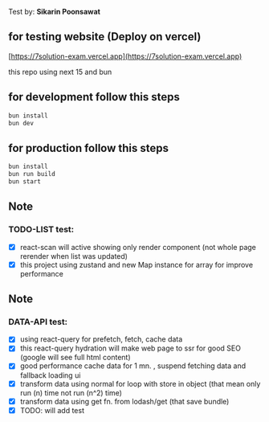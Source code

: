 Test by: <b>Sikarin Poonsawat</b>

## for testing website (Deploy on vercel)
[https://7solution-exam.vercel.app](https://7solution-exam.vercel.app)

this repo using next 15 and bun

## for development follow this steps
```bash
bun install
bun dev
```

## for production follow this steps
```bash
bun install
bun run build
bun start
```

## Note
### TODO-LIST test:
- [x] react-scan will active showing only render component (not whole page rerender when list was updated)
- [x] this project using zustand and new Map instance for array for improve performance

## Note
### DATA-API test:
- [x] using react-query for prefetch, fetch, cache data
- [x] this react-query hydration will make web page to ssr for good SEO (google will see full html content)
- [x] good performance cache data for 1 mn. , suspend fetching data and fallback loading ui
- [x] transform data using normal for loop with store in object (that mean only run (n) time not run (n^2) time)
- [x] transform data using get fn. from lodash/get (that save bundle)
- [x] TODO: will add test